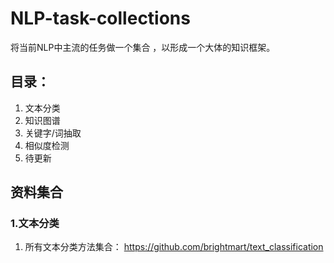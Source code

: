 # NLP-task-collections
将当前NLP中主流的任务做一个集合 ，以形成一个大体的知识框架。

## 目录：
1. 文本分类
2. 知识图谱
3. 关键字/词抽取
4. 相似度检测
5. 待更新

## 资料集合
### 1.文本分类
1. 所有文本分类方法集合：
  https://github.com/brightmart/text_classification
